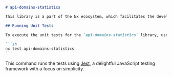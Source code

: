 ````markdown
# api-domains-statistics

This library is a part of the Nx ecosystem, which facilitates the development of large-scale applications. For more information, visit [Nx.dev](https://nx.dev).

## Running Unit Tests

To execute the unit tests for the `api-domains-statistics` library, use the following command:

```sh
nx test api-domains-statistics
```
````

This command runs the tests using [Jest](https://jestjs.io), a delightful JavaScript testing framework with a focus on simplicity.

```

```
